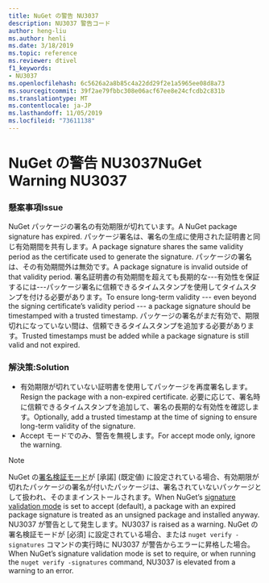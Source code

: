 ```yaml
---
title: NuGet の警告 NU3037
description: NU3037 警告コード
author: heng-liu
ms.author: henli
ms.date: 3/18/2019
ms.topic: reference
ms.reviewer: dtivel
f1_keywords:
- NU3037
ms.openlocfilehash: 6c5626a2a8b85c4a22dd29f2e1a5965ee08d8a73
ms.sourcegitcommit: 39f2ae79fbbc308e06acf67ee8e24cfcdb2c831b
ms.translationtype: MT
ms.contentlocale: ja-JP
ms.lasthandoff: 11/05/2019
ms.locfileid: "73611138"
---
```

# <a name="nuget-warning-nu3037"></a><span data-ttu-id="3d9a4-103">NuGet の警告 NU3037</span><span class="sxs-lookup"><span data-stu-id="3d9a4-103">NuGet Warning NU3037</span></span>

### <a name="issue"></a><span data-ttu-id="3d9a4-104">懸案事項</span><span class="sxs-lookup"><span data-stu-id="3d9a4-104">Issue</span></span>

<span data-ttu-id="3d9a4-105">NuGet パッケージの署名の有効期限が切れています。</span><span class="sxs-lookup"><span data-stu-id="3d9a4-105">A NuGet package signature has expired.</span></span>
<span data-ttu-id="3d9a4-106">パッケージ署名は、署名の生成に使用された証明書と同じ有効期間を共有します。</span><span class="sxs-lookup"><span data-stu-id="3d9a4-106">A package signature shares the same validity period as the certificate used to generate the signature.</span></span> <span data-ttu-id="3d9a4-107">パッケージの署名は、その有効期間外は無効です。</span><span class="sxs-lookup"><span data-stu-id="3d9a4-107">A package signature is invalid outside of that validity period.</span></span>
<span data-ttu-id="3d9a4-108">署名証明書の有効期間を超えても長期的な---有効性を保証するには---パッケージ署名に信頼できるタイムスタンプを使用してタイムスタンプを付ける必要があります。</span><span class="sxs-lookup"><span data-stu-id="3d9a4-108">To ensure long-term validity --- even beyond the signing certificate’s validity period --- a package signature should be timestamped with a trusted timestamp.</span></span> <span data-ttu-id="3d9a4-109">パッケージの署名がまだ有効で、期限切れになっていない間は、信頼できるタイムスタンプを追加する必要があります。</span><span class="sxs-lookup"><span data-stu-id="3d9a4-109">Trusted timestamps must be added while a package signature is still valid and not expired.</span></span>


### <a name="solution"></a><span data-ttu-id="3d9a4-110">解決策:</span><span class="sxs-lookup"><span data-stu-id="3d9a4-110">Solution</span></span>

* <span data-ttu-id="3d9a4-111">有効期限が切れていない証明書を使用してパッケージを再度署名します。</span><span class="sxs-lookup"><span data-stu-id="3d9a4-111">Resign the package with a non-expired certificate.</span></span> <span data-ttu-id="3d9a4-112">必要に応じて、署名時に信頼できるタイムスタンプを追加して、署名の長期的な有効性を確認します。</span><span class="sxs-lookup"><span data-stu-id="3d9a4-112">Optionally, add a trusted timestamp at the time of signing to ensure long-term validity of the signature.</span></span>
* <span data-ttu-id="3d9a4-113">Accept モードでのみ、警告を無視します。</span><span class="sxs-lookup"><span data-stu-id="3d9a4-113">For accept mode only, ignore the warning.</span></span>

> [!Note]
> <span data-ttu-id="3d9a4-114">NuGet の[署名検証モード](https://docs.microsoft.com/nuget/consume-packages/installing-signed-packages#configure-package-signature-requirements)が [承諾] (既定値) に設定されている場合、有効期限が切れたパッケージの署名が付いたパッケージは、署名されていないパッケージとして扱われ、そのままインストールされます。</span><span class="sxs-lookup"><span data-stu-id="3d9a4-114">When NuGet’s [signature validation mode](https://docs.microsoft.com/nuget/consume-packages/installing-signed-packages#configure-package-signature-requirements) is set to accept (default), a package with an expired package signature is treated as an unsigned package and installed anyway.</span></span> <span data-ttu-id="3d9a4-115">NU3037 が警告として発生します。</span><span class="sxs-lookup"><span data-stu-id="3d9a4-115">NU3037 is raised as a warning.</span></span> <span data-ttu-id="3d9a4-116">NuGet の署名検証モードが [必須] に設定されている場合、または `nuget verify -signatures` コマンドの実行時に NU3037 が警告からエラーに昇格した場合。</span><span class="sxs-lookup"><span data-stu-id="3d9a4-116">When NuGet’s signature validation mode is set to require, or when running the `nuget verify -signatures` command, NU3037 is elevated from a warning to an error.</span></span> 